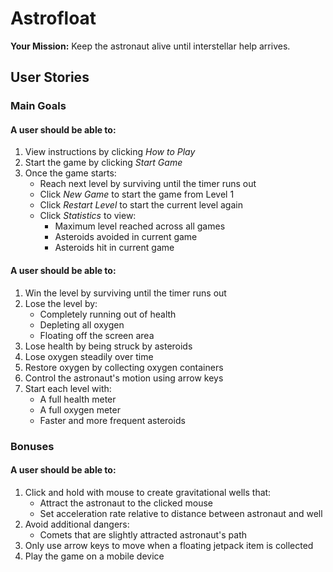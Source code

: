 # Astrofloat
**Your Mission:** Keep the astronaut alive until interstellar help arrives.
## User Stories
### Main Goals
#### A user should be able to:
1. View instructions by clicking *How to Play*
2. Start the game by clicking *Start Game*
3. Once the game starts:
	* Reach next level by surviving until the timer runs out
	* Click *New Game* to start the game from Level 1
	* Click *Restart Level* to start the current level again
	* Click *Statistics* to view:
		- Maximum level reached across all games
		- Asteroids avoided in current game
		- Asteroids hit in current game
		
#### A user should be able to:
1. Win the level by surviving until the timer runs out
2. Lose the level by:
	* Completely running out of health
	* Depleting all oxygen
	* Floating off the screen area
3. Lose health by being struck by asteroids
4. Lose oxygen steadily over time
5. Restore oxygen by collecting oxygen containers
6. Control the astronaut's motion using arrow keys
7. Start each level with:
	* A full health meter
	* A full oxygen meter
	* Faster and more frequent asteroids

### Bonuses
#### A user should be able to:
1. Click and hold with mouse to create gravitational wells that:
	* Attract the astronaut to the clicked mouse
	* Set acceleration rate relative to distance between astronaut and well
2. Avoid additional dangers:
	* Comets that are slightly attracted astronaut's path 
3. Only use arrow keys to move when a floating jetpack item is collected
4. Play the game on a mobile device
